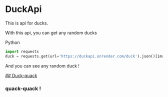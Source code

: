 # DuckApi
This is api for ducks.

With this api, you can get any random ducks

Python
```py
import requests
duck = requests.get(url='https://duckapi.onrender.com/duck').json()[image] # Url to duck
```

And you can see any random duck !

[## Duck-quack](https://duckapi.onrender.com/rawduck)

### quack-quack !
